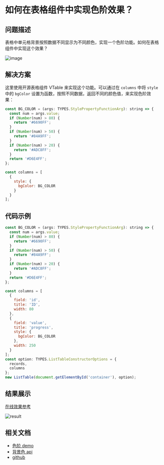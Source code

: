 # 如何在表格组件中实现色阶效果？

## 问题描述

表格中单元格背景按照数据不同显示为不同颜色，实现一个色阶功能。如何在表格组件中实现这个效果？

![image](/vtable/faq/12-0.png)

## 解决方案

这里使用开源表格组件 VTable 来实现这个功能。可以通过在 `columns` 中将 `style` 中的 `bgColor` 设置为函数，按照不同数据，返回不同的颜色值，来实现色阶效果：

```javascript
const BG_COLOR = (args: TYPES.StylePropertyFunctionArg): string => {
  const num = args.value;
  if (Number(num) > 80) {
    return '#6690FF';
  }
  if (Number(num) > 50) {
    return '#84A9FF';
  }
  if (Number(num) > 20) {
    return '#ADC8FF';
  }
  return '#D6E4FF';
};

const columns = [
  {
    style: {
      bgColor: BG_COLOR
    }
  }
];
```

## 代码示例

```javascript
const BG_COLOR = (args: TYPES.StylePropertyFunctionArg): string => {
  const num = args.value;
  if (Number(num) > 80) {
    return '#6690FF';
  }
  if (Number(num) > 50) {
    return '#84A9FF';
  }
  if (Number(num) > 20) {
    return '#ADC8FF';
  }
  return '#D6E4FF';
};

const columns = [
  {
    field: 'id',
    title: 'ID',
    width: 80
  },
  {
    field: 'value',
    title: 'progress',
    style: {
      bgColor: BG_COLOR
    },
    width: 250
  }
];
const option: TYPES.ListTableConstructorOptions = {
  records,
  columns
};
new ListTable(document.getElementById('container'), option);
```

## 结果展示

[在线效果参考](https://codesandbox.io/s/vtable-color-step-n9ngjq)

![result](/vtable/faq/12-1.png)

## 相关文档

- [色阶 demo](https://visactor.io/vtable/demo/business/color-level)
- [背景色 api](https://visactor.io/vtable/option/ListTable-columns-text#style.bgColor)
- [github](https://github.com/VisActor/VTable)
